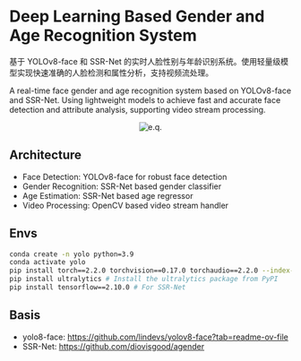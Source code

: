 # Deep Learning Based Gender and Age Recognition System

基于 YOLOv8-face 和 SSR-Net 的实时人脸性别与年龄识别系统。使用轻量级模型实现快速准确的人脸检测和属性分析，支持视频流处理。

A real-time face gender and age recognition system based on YOLOv8-face and SSR-Net. Using lightweight models to achieve fast and accurate face detection and attribute analysis, supporting video stream processing.

<p align="center">
  <img src="outputs/output.gif" alt="e.q."/>
</p>

## Architecture

- Face Detection: YOLOv8-face for robust face detection
- Gender Recognition: SSR-Net based gender classifier
- Age Estimation: SSR-Net based age regressor
- Video Processing: OpenCV based video stream handler

## Envs

```bash
conda create -n yolo python=3.9
conda activate yolo
pip install torch==2.2.0 torchvision==0.17.0 torchaudio==2.2.0 --index-url https://download.pytorch.org/whl/cu118
pip install ultralytics # Install the ultralytics package from PyPI
pip install tensorflow==2.10.0 # For SSR-Net
```

## Basis 

- yolo8-face: https://github.com/lindevs/yolov8-face?tab=readme-ov-file
- SSR-Net: https://github.com/diovisgood/agender